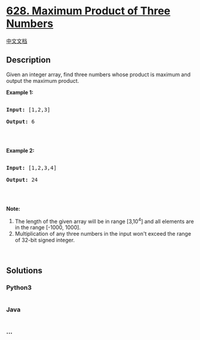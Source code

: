 # [628. Maximum Product of Three Numbers](https://leetcode.com/problems/maximum-product-of-three-numbers)

[中文文档](/solution/0600-0699/0628.Maximum%20Product%20of%20Three%20Numbers/README.md)

## Description

<p>Given an integer array, find three numbers whose product is maximum and output the maximum product.</p>

<p><b>Example 1:</b></p>

<pre>

<b>Input:</b> [1,2,3]

<b>Output:</b> 6

</pre>

<p>&nbsp;</p>

<p><b>Example 2:</b></p>

<pre>

<b>Input:</b> [1,2,3,4]

<b>Output:</b> 24

</pre>

<p>&nbsp;</p>

<p><b>Note:</b></p>

<ol>
    <li>The length of the given array will be in range [3,10<sup>4</sup>] and all elements are in the range [-1000, 1000].</li>
    <li>Multiplication of any three numbers in the input won&#39;t exceed the range of 32-bit signed integer.</li>
</ol>

<p>&nbsp;</p>

## Solutions

<!-- tabs:start -->

### **Python3**

```python

```

### **Java**

```java

```

### **...**

```

```

<!-- tabs:end -->
